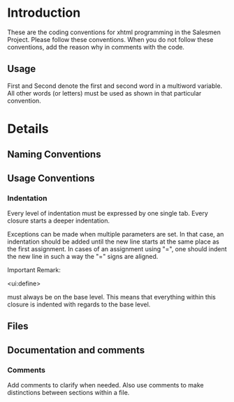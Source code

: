 # Introduction #

These are the coding conventions for xhtml programming in the Salesmen Project. Please follow these conventions. When you do not follow these conventions, add the reason why in comments with the code.

## Usage ##
First and Second denote the first and second word in a multiword variable.
All other words (or letters) must be used as shown in that particular convention.


# Details #

## Naming Conventions ##

## Usage Conventions ##

### Indentation ###
Every level of indentation must be expressed by one single tab. Every closure starts a deeper indentation.

Exceptions can be made when multiple parameters are set. In that case, an indentation should be added until the new line starts at the same place as the first assignment. In cases of an assignment using "=", one should indent the new line in such a way the "=" signs are aligned.

Important Remark: 

&lt;ui:define&gt;

 must always be on the base level. This means that everything within this closure is indented with regards to the base level.

## Files ##

## Documentation and comments ##
### Comments ###
Add comments to clarify when needed. Also use comments to make distinctions between sections within a file.